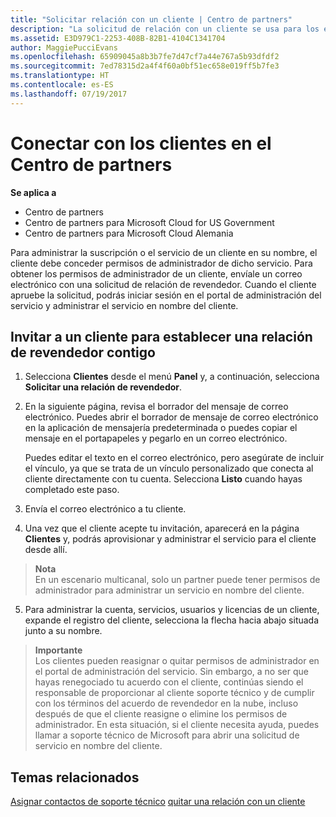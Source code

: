 ```yaml
---
title: "Solicitar relación con un cliente | Centro de partners"
description: "La solicitud de relación con un cliente se usa para los escenarios multipartner y multicanal. También es útil si un cliente quita tus privilegios de administrador delegado y necesitas restaurarlos para proporcionar aprovisionamiento o soporte técnico."
ms.assetid: E3D979C1-2253-408B-82B1-4104C1341704
author: MaggiePucciEvans
ms.openlocfilehash: 65909045a8b3b7fe7d47cf7a44e767a5b93dfdf2
ms.sourcegitcommit: 7ed78315d2a4f4f60a0bf51ec658e019ff5b7fe3
ms.translationtype: HT
ms.contentlocale: es-ES
ms.lasthandoff: 07/19/2017
---
```

# <a name="connect-with-customers-in-partner-center"></a>Conectar con los clientes en el Centro de partners

**Se aplica a**

-  Centro de partners
-  Centro de partners para Microsoft Cloud for US Government
-  Centro de partners para Microsoft Cloud Alemania

Para administrar la suscripción o el servicio de un cliente en su nombre, el cliente debe conceder permisos de administrador de dicho servicio. Para obtener los permisos de administrador de un cliente, envíale un correo electrónico con una solicitud de relación de revendedor. Cuando el cliente apruebe la solicitud, podrás iniciar sesión en el portal de administración del servicio y administrar el servicio en nombre del cliente. 

## <a name="invite-a-customer-to-establish-a-reseller-relationship-with-you"></a>Invitar a un cliente para establecer una relación de revendedor contigo

1.  Selecciona **Clientes** desde el menú **Panel** y, a continuación, selecciona **Solicitar una relación de revendedor**.

2.  En la siguiente página, revisa el borrador del mensaje de correo electrónico. Puedes abrir el borrador de mensaje de correo electrónico en la aplicación de mensajería predeterminada o puedes copiar el mensaje en el portapapeles y pegarlo en un correo electrónico. 

    Puedes editar el texto en el correo electrónico, pero asegúrate de incluir el vínculo, ya que se trata de un vínculo personalizado que conecta al cliente directamente con tu cuenta. Selecciona **Listo** cuando hayas completado este paso.

3.  Envía el correo electrónico a tu cliente.

4.  Una vez que el cliente acepte tu invitación, aparecerá en la página **Clientes** y, podrás aprovisionar y administrar el servicio para el cliente desde allí.

 >**Nota**<br>
    En un escenario multicanal, solo un partner puede tener permisos de administrador para administrar un servicio en nombre del cliente. 

5.  Para administrar la cuenta, servicios, usuarios y licencias de un cliente, expande el registro del cliente, selecciona la flecha hacia abajo situada junto a su nombre.


>**Importante**<br>
Los clientes pueden reasignar o quitar permisos de administrador en el portal de administración del servicio. Sin embargo, a no ser que hayas renegociado tu acuerdo con el cliente, continúas siendo el responsable de proporcionar al cliente soporte técnico y de cumplir con los términos del acuerdo de revendedor en la nube, incluso después de que el cliente reasigne o elimine los permisos de administrador. En esta situación, si el cliente necesita ayuda, puedes llamar a soporte técnico de Microsoft para abrir una solicitud de servicio en nombre del cliente.

## <a name="related-topics"></a>Temas relacionados

[Asignar contactos de soporte técnico](assign-support-contacts.md)
[quitar una relación con un cliente](remove-a-relationship.md)